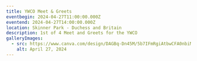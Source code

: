 ```yaml
---
title: YWCO Meet & Greets
eventbegin: 2024-04-27T11:00:00.000Z
eventend: 2024-04-27T14:00:00.000Z
location: Skinner Park - Duchess and Britain
description: 1st of 4 Meet and Greets for the YWCO
galleryImages:
  - src: https://www.canva.com/design/DAGBq-Dn45M/5b7IFmRgiAtbwCFA0nbiMw/edit
    alt: April 27, 2024
---
```

